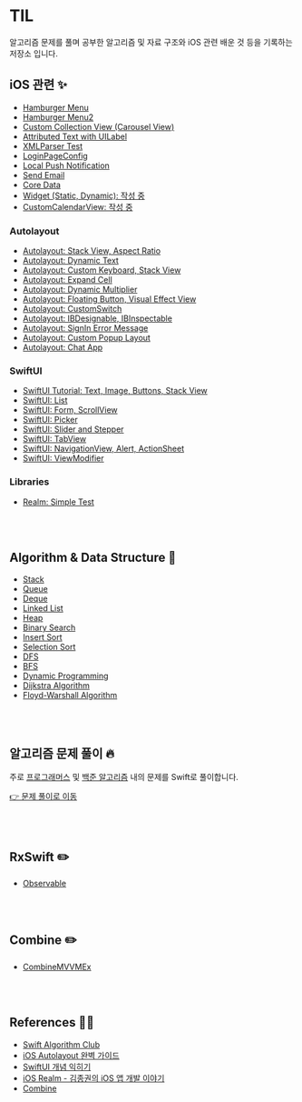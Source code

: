 # TIL

알고리즘 문제를 풀며 공부한 알고리즘 및 자료 구조와 iOS 관련 배운 것 등을 기록하는 저장소 입니다.


## iOS 관련 ✨

- [Hamburger Menu](./iOS/HamburgerMenu)
- [Hamburger Menu2](./iOS/HamburgerMenu_2)
- [Custom Collection View (Carousel View)](./iOS/CollectionView_Custom)
- [Attributed Text with UILabel](./iOS/AttributedString_Test)
- [XMLParser Test](./iOS/ContributionsTest)
- [LoginPageConfig](./iOS/LoginPageConfig)
- [Local Push Notification](./iOS/PushNotification_Local)
- [Send Email](./iOS/EmailTest)
- [Core Data](./iOS/CoreDataPractice)
- [Widget (Static, Dynamic): 작성 중](./iOS/Widgets)
- [CustomCalendarView: 작성 중](./iOS/CustomCalendarView)

### Autolayout

- [Autolayout: Stack View, Aspect Ratio](./iOS/Calc_StackView)
- [Autolayout: Dynamic Text](./iOS/Cert_Exam)
- [Autolayout: Custom Keyboard, Stack View](./iOS/CustomKeyboard)
- [Autolayout: Expand Cell](./iOS/ExpandCellAtLabel)
- [Autolayout: Dynamic Multiplier](./iOS/Chart_Multipler)
- [Autolayout: Floating Button, Visual Effect View](./iOS/FloatingButton)
- [Autolayout: CustomSwitch](./iOS/CustomSwitch)
- [Autolayout: IBDesignable, IBInspectable](./iOS/CodeConnectNib)
- [Autolayout: SignIn Error Message](./iOS/SignInTest)
- [Autolayout: Custom Popup Layout](./iOS/Popup_Layout)
- [Autolayout: Chat App](./iOS/Chat_App)

### SwiftUI

- [SwiftUI Tutorial: Text, Image, Buttons, Stack View](./SwiftUI/SwiftUI_Test)
- [SwiftUI: List](./SwiftUI/List)
- [SwiftUI: Form, ScrollView](./SwiftUI/ScrollView)
- [SwiftUI: Picker](./SwiftUI/Picker)
- [SwiftUI: Slider and Stepper](./SwiftUI/Slider_and_Stepper)
- [SwiftUI: TabView](./SwiftUI/TabView)
- [SwiftUI: NavigationView, Alert, ActionSheet](./SwiftUI/NavigationView)
- [SwiftUI: ViewModifier](./SwiftUI/ViewModifier)

### Libraries

- [Realm: Simple Test](./iOS/RealmTest)
<br>
<br>

## Algorithm & Data Structure 👀

- [Stack](./Algorithm/Stack)
- [Queue](./Algorithm/Queue)
- [Deque](./Algorithm/Deque)
- [Linked List](./Algorithm/Linked_List)
- [Heap](./Algorithm/Heap)
- [Binary Search](./Algorithm/Binary_Search)
- [Insert Sort](./Algorithm/InsertSort)
- [Selection Sort](./Algorithm/Selection_Sort)
- [DFS](./Algorithm/DFS)
- [BFS](./Algorithm/BFS)
- [Dynamic Programming](./Algorithm/Dynamic_Programming)
- [Dijkstra Algorithm](./Algorithm/Dijkstra)
- [Floyd-Warshall Algorithm](./Algorithm/Floyd_Warshall)
<br>
<br>

## 알고리즘 문제 풀이 🔥

주로 [프로그래머스](https://programmers.co.kr/learn/challenges) 및 [백준 알고리즘](https://www.acmicpc.net) 내의 문제를 Swift로 풀이합니다.

[👉 문제 풀이로 이동](./Solution/README.md)

<br>
<br>

## RxSwift ✏️

- [Observable](./RxSwift/1-Observable.md)
<br>
<br>

## Combine ✏️

- [CombineMVVMEx](./Combine/CombineMVVMEx)
<br>
<br>

## References 👩‍💻

- [Swift Algorithm Club](https://github.com/raywenderlich/swift-algorithm-club)
- [iOS Autolayout 완벽 가이드](https://www.inflearn.com/course/autolayout)
- [SwiftUI 개념 익히기](https://www.inflearn.com/course/SwiftUI-개념-iOS)
- [iOS Realm - 김종권의 iOS 앱 개발 이야기](https://ios-development.tistory.com/31)
- [Combine](https://medium.com/harrythegreat/swift-combine-입문하기-가이드-1-525ccb94af57)
